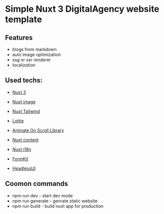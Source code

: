 # Simple Nuxt 3 DigitalAgency website template

## Features
* blogs from markdown
* auto image optimization
* ssg or ssr renderer
* localization

## Used techs:
- [Nuxt 3](https://nuxt.com/)
- [Nuxt image](https://v1.image.nuxtjs.org/)
- [Nuxt Tailwind](https://tailwindcss.nuxt.dev/)
- [Lottie](https://lottiefiles.com/what-is-lottie)
- [Animate On Scroll Library](https://michalsnik.github.io/aos/)

- [Nuxt content](https://content.nuxtjs.org/)
- [Nuxt i18n](https://v8.i18n.nuxtjs.org/)
- [FormKit](https://formkit.com/)
- [HeadlessUI](https://headlessui.com/)

## Coomon commands
- npm run dev - start dev mode
- npm run generate - genrate static website
- npm run build - build nuxt app for production